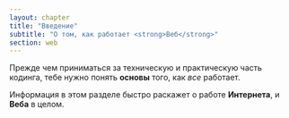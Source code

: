 ```yaml
---
layout: chapter
title: "Введение"
subtitle: "О том, как работает <strong>Веб</strong>"
section: web
---
```


Прежде чем приниматься за техническую и практическую часть кодинга, тебе нужно понять **основы** того, как _все_ работает.

Информация в этом разделе быстро раскажет о работе **Интернета**, и **Веба** в целом.
